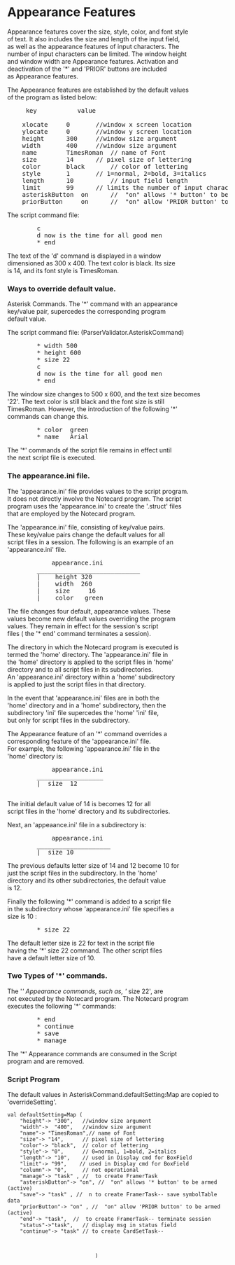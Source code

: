 <h1>Appearance Features </h1>

<p>Appearance features cover the size, style, color, and font style <br />
of text.  It also includes the size and length of the input field, <br />
as well as the appearance features of input characters.  The <br />
number of input characters can be limited.  The window height <br />
and window width are Appearance features.  Activation and <br />
deactivation of the '*' and 'PRIOR' buttons are included <br />
as Appearance features.   </p>

<p>The Appearance features are established by the default values <br />
of the program as listed below:  </p>

<pre>
     key           value

    xlocate     0       //window x screen location
    ylocate     0       //window y screen location
    height      300     //window size argument
    width       400     //window size argument
    name        TimesRoman  // name of Font
    size        14      // pixel size of lettering
    color       black       // color of lettering
    style       1       // 1=normal, 2=bold, 3=italics
    length      10          // input field length
    limit       99      // limits the number of input characters 
    asteriskButton  on      //  "on" allows '* button' to be armed (active)
    priorButton     on      //  "on" allow 'PRIOR button' to be armed (active)
</pre>

<p>The script command file:</p>

<pre>
        c 
        d now is the time for all good men
        * end
</pre>

<p>The text of the 'd' command  is displayed in a window <br />
dimensioned as 300 x 400.  The   text color is black.  Its size <br />
is 14, and its font style is TimesRoman.  </p>

<h3>Ways to override default value.</h3>

<p>Asterisk Commands.   The '*' command  with an appearance <br />
key/value pair,  supercedes the   corresponding program <br />
default value.  </p>

<p>The script command file:        (ParserValidator.AsteriskCommand)</p>

<pre>
        * width 500
        * height 600
        * size 22
        c 
        d now is the time for all good men
        * end
</pre>

<p>The window size changes to 500 x 600, and the text size becomes <br />
'22'.  The  text color  is still black and the font size is still <br />
TimesRoman.  However, the introduction of the following '*' <br />
commands can change this.  </p>

<pre>
        * color  green
        * name   Arial
</pre>

<p>The '*' commands of the script file remains in effect until <br />
the next script file is executed.   </p>

<h3>The appearance.ini file.</h3>

<p>The 'appearance.ini' file provides values to the script program. <br />
It does not directly involve the Notecard program. The script <br />
program uses the 'appearance.ini' to create the '.struct' files <br />
that are employed by the Notecard program.    </p>

<p>The  'appearance.ini' file,  consisting of key/value pairs. <br />
These key/value pairs  change the default values for all <br />
script files in a session. The following is an example of an <br />
'appearance.ini' file.     </p>

<pre>
            appearance.ini
        ____________________________
        |    height 320
        |    width  260
        |    size     16
        |    color   green
</pre>

<p>The file changes four default, appearance values.  These <br />
values become new default values   overriding the program <br />
values.  They remain  in effect for the session's script <br />
files ( the '* end' command terminates a session).  </p>

<p>The directory in which the Notecard program is executed is <br />
termed the 'home' directory.  The 'appearance.ini' file in <br />
the 'home' directory is applied to the script files in 'home' <br />
directory and to all  script files in its subdirectories. <br />
An 'appearance.ini' directory within a 'home' subdirectory <br />
is applied to just the script files in that directory.   </p>

<p>In the event that 'appearance.ini' files are in both the <br />
'home' directory and in a 'home' subdirectory, then the <br />
subdirectory 'ini' file supercedes the 'home' 'ini'  file, <br />
but only for script files in the subdirectory.  </p>

<p>The Appearance feature of an '*' command overrides a <br />
corresponding feature of the 'appearance.ini' file. <br />
For example, the following 'appearance.ini' file in the <br />
'home' directory is:  </p>

<pre>
            appearance.ini
        __________________
        |  size  12

</pre>

<p>The initial default value of 14 is becomes 12 for all <br />
script files in the 'home' directory and its 
subdirectories.   </p>

<p>Next, an 'appeaance.ini' file in a subdirectory is:</p>

<pre>
            appearance.ini
        ____________________
        |  size 10
</pre>

<p>The previous defaults letter size of 14 and 12 become 10 for <br />
just the script files in the   subdirectory.  In the 'home' <br />
directory and its other subdirectories,  the default value <br />
is 12.  </p>

<p>Finally the following '*' command is added to a script file <br />
in the subdirectory whose 'appearance.ini' file specifies a <br />
size is 10 :  </p>

<pre>
        * size 22
</pre>

<p>The default letter size is 22 for text in the script file <br />
having the '*' size 22 command.  The other script files <br />
have a default letter size of 10.  </p>

<h3>Two Types of '*' commands.</h3>

<p>The '<em>'  Appearance commands, such as, '</em> size 22',  are <br />
not executed by the Notecard program.  The Notecard program <br />
executes the following '*' commands:  </p>

<pre>
        * end
        * continue
        * save
        * manage <filename>
</pre>

<p>The  '*'  Appearance commands are consumed in the Script <br />
program and are removed.  </p>

<h3>Script Program</h3>

<p>The default values in AsteriskCommand.defaultSetting:Map are copied to 
'overrideSetting'. </p>

<pre><code>val defaultSetting=Map (
    "height"-&gt; "300",   //window size argument
    "width"-&gt;  "400",   //window size argument
    "name"-&gt; "TimesRoman",// name of Font
    "size"-&gt; "14",      // pixel size of lettering
    "color"-&gt; "black",  // color of lettering
    "style"-&gt; "0",      // 0=normal, 1=bold, 2=italics
    "length"-&gt; "10",    // used in Display cmd for BoxField
    "limit"-&gt; "99",    // used in Display cmd for BoxField
    "column"-&gt; "0",     // not operational
    "manage"-&gt; "task" , //  to create FramerTask
    "asteriskButton"-&gt; "on", //  "on" allows '* button' to be armed (active)
    "save"-&gt; "task" , //  n to create FramerTask-- save symbolTable data
    "priorButton"-&gt; "on" , //  "on" allow 'PRIOR button' to be armed (active)
    "end"-&gt; "task",  //  to create FramerTask-- terminate session
    "status"-&gt;"task",   // display msg in status field
    "continue"-&gt; "task" // to create CardSetTask--



                            )
</code></pre>
